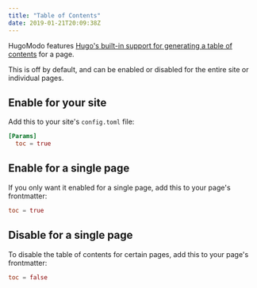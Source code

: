 ```yaml
---
title: "Table of Contents"
date: 2019-01-21T20:09:38Z
---
```


HugoModo features [Hugo's built-in support for generating a table of contents](https://gohugo.io/content-management/toc/) for a page.

This is off by default, and can be enabled or disabled for the entire site or individual pages.

## Enable for your site

Add this to your site's `config.toml` file:

```toml
[Params]
  toc = true
```

## Enable for a single page

If you only want it enabled for a single page, add this to your page's frontmatter:

```toml
toc = true
```

## Disable for a single page

To disable the table of contents for certain pages, add this to your page's frontmatter:

```toml
toc = false
```
